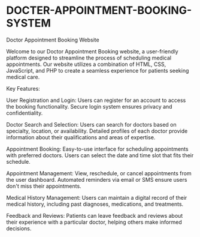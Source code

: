 # DOCTER-APPOINTMENT-BOOKING-SYSTEM

Doctor Appointment Booking Website

Welcome to our Doctor Appointment Booking website, a user-friendly platform designed to streamline the process of scheduling medical appointments. Our website utilizes a combination of HTML, CSS, JavaScript, and PHP to create a seamless experience for patients seeking medical care.

Key Features:

User Registration and Login:
Users can register for an account to access the booking functionality.
Secure login system ensures privacy and confidentiality.

Doctor Search and Selection:
Users can search for doctors based on specialty, location, or availability.
Detailed profiles of each doctor provide information about their qualifications and areas of expertise.

Appointment Booking:
Easy-to-use interface for scheduling appointments with preferred doctors.
Users can select the date and time slot that fits their schedule.

Appointment Management:
View, reschedule, or cancel appointments from the user dashboard.
Automated reminders via email or SMS ensure users don't miss their appointments.

Medical History Management:
Users can maintain a digital record of their medical history, including past diagnoses, medications, and treatments.

Feedback and Reviews:
Patients can leave feedback and reviews about their experience with a particular doctor, helping others make informed decisions.

